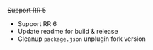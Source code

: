 ~~Support RR 5~~

- Support RR 6
- Update readme for build & release
- Cleanup `package.json` unplugin fork version 
